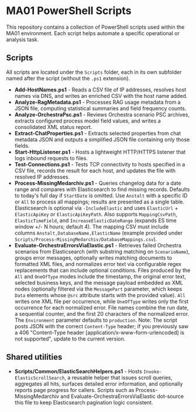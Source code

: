 # MA01 PowerShell Scripts

This repository contains a collection of PowerShell scripts used within the MA01 environment. Each script helps automate a specific operational or analysis task.

## Scripts

All scripts are located under the `Scripts` folder, each in its own subfolder named after the script (without the `.ps1` extension).

- **Add-HostNames.ps1** - Reads a CSV file of IP addresses, resolves host names via DNS, and writes an enriched CSV with the host name added.
- **Analyze-RagMetadata.ps1** - Processes RAG usage metadata from a JSON file, computing statistical summaries and field frequency counts.
- **Analyze-OrchestraPsc.ps1** - Reviews Orchestra scenario PSC archives, extracts configured process model field values, and writes a consolidated XML status report.
- **Extract-ChatProperties.ps1** - Extracts selected properties from chat metadata JSON and outputs a simplified JSON file containing only those fields.
- **Start-HttpListener.ps1** - Hosts a lightweight HTTP/HTTPS listener that logs inbound requests to files.
- **Test-Connections.ps1** - Tests TCP connectivity to hosts specified in a CSV file, records the result for each host, and updates the file with resolved IP addresses.
- **Process-MissingMedarchiv.ps1** - Queries changelog data for a date range and compares with Elasticsearch to find missing records. Defaults to today's full day if `StartDate` is omitted. Use `Anstalt` with a specific ID or `All` to process all mappings; results are presented as a single table. Elasticsearch is optional via `-IncludeElastic` and uses `ElasticUrl` + `ElasticApiKey` or `ElasticApiKeyPath`. Also supports `MappingCsvPath`, `ElasticTimeField`, and `IncreaseElasticDateRange` (expands ES time window +/- N hours; default 4). The mapping CSV must include columns `Anstalt,DatabaseName,ElasticName` (example provided under `Scripts/Process-MissingMedarchiv/DatabaseMappings.csv`).
- **Evaluate-OrchestraErrorsViaElastic.ps1** - Retrieves failed Orchestra scenarios from Elasticsearch (with substring matching on `ScenarioName`), groups error messages, optionally writes matching documents to formatted XML files, and normalizes error text via configurable regex replacements that can include optional conditions. Files produced by the `All` and `OneOfType` modes include the timestamp, the original error text, selected business keys, and the message payload embedded as XML nodes (optionally filtered via the `MessagePart` parameter, which keeps `Data` elements whose `@src` attribute starts with the provided value). `All` writes one XML file per occurrence, while `OneOfType` writes only the first occurrence for each normalized error. File names combine the run date, a sequential counter, and the first 20 characters of the normalized error. The `Environment` parameter defaults to `production`. Note: The script posts JSON with the correct `Content-Type` header; if you previously saw a 406 "Content-Type header [application/x-www-form-urlencoded] is not supported", update to the current version.

## Shared utilities

- **Scripts/Common/ElasticSearchHelpers.ps1** - Hosts `Invoke-ElasticScrollSearch`, a reusable helper that issues scroll queries, aggregates all hits, surfaces detailed error information, and optionally reports page progress for callers. Scripts such as Process-MissingMedarchiv and Evaluate-OrchestraErrorsViaElastic dot-source this file to keep Elasticsearch pagination logic consistent.
